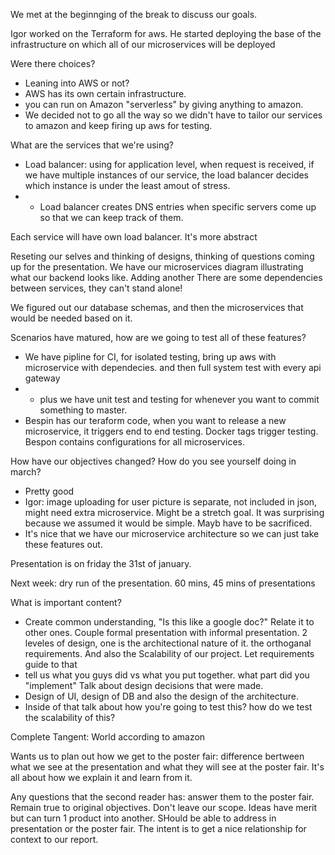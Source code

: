 We met at the beginnging of the break to discuss our goals.

Igor worked on the Terraform for aws. He started deploying the base of the infrastructure on which all of our microservices will be deployed

Were there choices?

* Leaning into AWS or not?
* AWS has its own certain infrastructure.
* you can run on Amazon "serverless" by giving anything to amazon.
* We decided not to go all the way so we didn't have to tailor our services to amazon and keep firing up aws for testing.

What are the services that we're using?
* Load balancer: using for application level, when request is received, if we have multiple instances of our service, the load balancer decides which instance is under the least amout of stress.
* * Load balancer creates DNS entries when specific servers come up so that we can keep track of them.

Each service will have own load balancer.
It's more abstract

Reseting our selves and thinking of designs, thinking of questions coming up for the presentation.
We have our microservices diagram illustrating what our backend looks like. 
Adding another 
There are some dependencies between services, they can't stand alone!

We figured out our database schemas, and then the microservices that would be needed based on it.

Scenarios have matured, how are we going to test all of these features?
* We have pipline for CI, for isolated testing, bring up aws with microservice with dependecies. and then full system test with every api gateway
 * * plus we have unit test and testing for whenever you want to commit something to master.
 * Bespin has our teraform code, when you want to release a new microservice, it triggers end to end testing. Docker tags trigger testing. Bespon contains configurations for all microservices. 
 
 How have our objectives changed? How do you see yourself doing in march?
 * Pretty good
 * Igor: image uploading for user picture is separate, not included in json, might need extra microservice. Might be a stretch goal. It was surprising because we assumed it would be simple. Mayb have to be sacrificed.
 * It's nice that we have our microservice architecture so we can just take these features out.
 
 Presentation is on friday the 31st of january.
 
 Next week: dry run of the presentation. 60 mins, 45 mins of presentations
 
 What is important content?
 
 * Create common understanding, "Is this like a google doc?" Relate it to other ones. Couple formal presentation with informal presentation.
 2 leveles of design, one is the architectional nature of it. the orthoganal requirements. And also the Scalability of our project. Let requirements guide to that
 * tell us what you guys did vs what you put together. what part did you "implement"  Talk about design decisions that were made.
 * Design of UI, design of DB and also the design of the architecture.
 * Inside of that talk about how you're going to test this? how do we test the scalability of this?
 
 
 Complete Tangent: World according to amazon
 
 
 Wants us to plan out how we get to the poster fair: difference bertween what we see at the presentation and what they will see at the poster fair. It's all about how we explain it and learn from it.
 
 Any questions that the second reader has: answer them to the poster fair. Remain true to original objectives. Don't leave our scope. Ideas have merit but can turn 1 product into another. 
 SHould be able to address in presentation or the poster fair.
 The intent is to get a nice relationship for context to our report.
